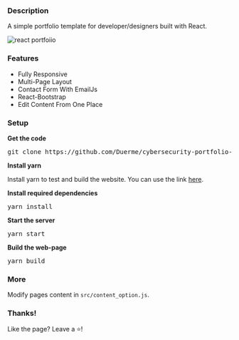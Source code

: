 ### Description

A simple portfolio template for developer/designers built with React. 

![react portfoiio](src/assets/images/page.gif)

### Features

- Fully Responsive
- Multi-Page Layout
- Contact Form With EmailJs
- React-Bootstrap
- Edit Content From One Place

### Setup

**Get the code**

<pre>git clone https://github.com/Duerme/cybersecurity-portfolio-webpage.git</pre>

**Install yarn**

Install yarn to test and build the website. You can use the link [here](https://classic.yarnpkg.com/lang/en/docs/install/#windows-stable).
 
**Install required dependencies**

<pre>yarn install</pre>

**Start the server**

<pre>yarn start</pre>

**Build the web-page**

<pre>yarn build</pre>

### More

Modify pages content in  `src/content_option.js`.

### Thanks!

Like the page? Leave a ⭐! 
